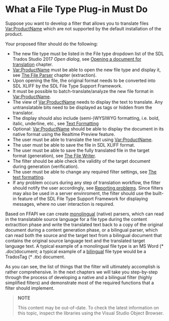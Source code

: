 What a File Type Plug-in Must Do
==

Suppose you want to develop a filter that allows you to translate files <Var:ProductName> which are not supported by the default installation of the product.

Your proposed filter should do the following:

* The new file type must be listed in the File type dropdown list of the SDL Trados Studio 2017 *Open dialog*, see [Opening a document for translation](opening_a_document_for_translation.md) chapter.
* <Var:ProductName> must be able to open the new file type and display it, see [The File Parser](the_file_parser.md) chapter (extraction).
* Upon opening the file, the original format needs to be converted into SDL XLIFF by the SDL File Type Support Framework.
* It must be possible to batch-translate/analyze the new file format in <Var:ProductName>.
* The view of <Var:ProductName> needs to display the text to translate. Any untranslatable bits need to be displayed as tags or hidden from the translator.
* The display should also include (semi-)WYSIWYG formatting, i.e. bold, italic, underline, etc., see [Text Formatting](text_formatting.md)
* Optional: <Var:ProductName> should be able to display the document in its native format using the Realtime Preview feature.
* The user must be able to translate the text using <Var:ProductName>.
* The user must be able to save the file in SDL XLIFF format.
* The user must be able to save the fully translated file in the target format (generation), see  [The File Writer](the_file_writer.md).
* The filter should be able check the validity of the target document during generation (verification).
* The user must be able to change any required filter settings, see [The text formatting](filter_ui_settings.md).
* If any problem occurs during any step of translation workflow, the filter should notify the user accordingly, see [Reporting problems](reporting_problems.md). Since filters may also be used in a server envinroment, the filter should use the built-in feature of the SDL File Type Support Framework for displaying messages, where no user interaction is required.

Based on FFAPI we can create [monolingual](https://en.wikipedia.org/wiki/Monolingualism) (native) parsers, which can read in the translatable source language for a file type during the content extracttion phase and write the translated text back to a copy of the original document during a content generation phase, or a bilingual parser, which can read both the source and the target text from a bilingual document that contains the original source language text and the translated target language text. A typical example of a monolingual file type is an MS Word (* *.doc*)document; a typical example of a [bilingual](https://en.wikipedia.org/wiki/Multilingualism) file type would be a TradosTag (* *.ttx*) document.

As you can see, the list of things that the filter will ultimately accomplish is rather comprehensive. In the next chapters we will take you step-by-step through the process of developing a native and a bilingual filter (highly simplified filters) and demonstrate most of the required functions that a filter should implement.


>**NOTE**
>
> This content may be out-of-date. To check the latest information on this topic, inspect the libraries using the Visual Studio Object Browser.